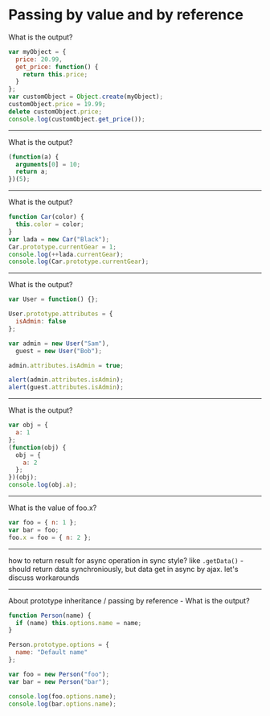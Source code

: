 # Passing by value and by reference

What is the output?
```javascript
var myObject = {
  price: 20.99,
  get_price: function() {
    return this.price;
  }
};
var customObject = Object.create(myObject);
customObject.price = 19.99;
delete customObject.price;
console.log(customObject.get_price());
```
---
What is the output?
```javascript
(function(a) {
  arguments[0] = 10;
  return a;
})(5);
```
---
What is the output?
```javascript
function Car(color) {
  this.color = color;
}
var lada = new Car("Black");
Car.prototype.currentGear = 1;
console.log(++lada.currentGear);
console.log(Car.prototype.currentGear);
```
---
What is the output?
```javascript
var User = function() {};

User.prototype.attributes = {
  isAdmin: false
};

var admin = new User("Sam"),
  guest = new User("Bob");

admin.attributes.isAdmin = true;

alert(admin.attributes.isAdmin);
alert(guest.attributes.isAdmin);
```
---

What is the output?
```javascript
var obj = {
  a: 1
};
(function(obj) {
  obj = {
    a: 2
  };
})(obj);
console.log(obj.a);
```
---
What is the value of foo.x?
```javascript
var foo = { n: 1 };
var bar = foo;
foo.x = foo = { n: 2 };
```
---
how to return result for async operation in sync style?
like `.getData()` - should return data synchroniously, but data get in async by ajax. let's discuss workarounds

---
About prototype inheritance / passing by reference - What is the output?
```javascript
function Person(name) {
  if (name) this.options.name = name;
}

Person.prototype.options = {
  name: "Default name"
};

var foo = new Person("foo");
var bar = new Person("bar");

console.log(foo.options.name);
console.log(bar.options.name);
```